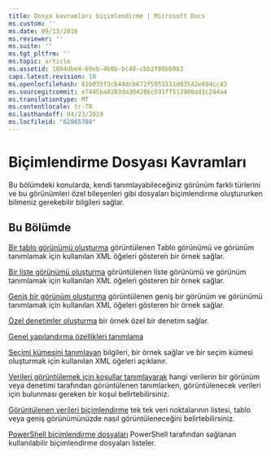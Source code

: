 ```yaml
---
title: Dosya kavramları biçimlendirme | Microsoft Docs
ms.custom: ''
ms.date: 09/13/2016
ms.reviewer: ''
ms.suite: ''
ms.tgt_pltfrm: ''
ms.topic: article
ms.assetid: 1804dbe4-69eb-4b0b-bc40-cbb2f00bb083
caps.latest.revision: 10
ms.openlocfilehash: 81b035f3cb44dcb672f5951511d03542e694cc42
ms.sourcegitcommit: e7445ba8203da304286c591ff513900ad1c244a4
ms.translationtype: MT
ms.contentlocale: tr-TR
ms.lasthandoff: 04/23/2019
ms.locfileid: "62065708"
---
```

# <a name="formatting-file-concepts"></a>Biçimlendirme Dosyası Kavramları

Bu bölümdeki konularda, kendi tanımlayabileceğiniz görünüm farklı türlerini ve bu görünümleri özel bileşenleri gibi dosyaları biçimlendirme oluştururken bilmeniz gerekebilir bilgileri sağlar.

## <a name="in-this-section"></a>Bu Bölümde

[Bir tablo görünümü oluşturma](./creating-a-table-view.md) görüntülenen Tablo görünümü ve görünüm tanımlamak için kullanılan XML öğeleri gösteren bir örnek sağlar.

[Bir liste görünümü oluşturma](./creating-a-list-view.md) görüntülenen liste görünümü ve görünüm tanımlamak için kullanılan XML öğeleri gösteren bir örnek sağlar.

[Geniş bir görünüm oluşturma](./creating-a-wide-view.md) görüntülenen geniş bir görünüm ve görünümü tanımlamak için kullanılan XML öğeleri gösteren bir örnek sağlar.

[Özel denetimler oluşturma](./creating-custom-controls.md) bir örnek özel bir denetim sağlar.

[Genel yapılandırma özellikleri tanımlama](./defining-common-configuration-features.md)

[Seçimi kümesini tanımlayan](./defining-selection-sets.md) bilgileri, bir örnek sağlar ve bir seçim kümesi oluşturmak için kullanılan XML öğeleri açıklanır.

[Verileri görüntülemek için koşullar tanımlayarak](./defining-conditions-for-displaying-data.md) hangi verilerin bir görünüm veya denetimi tarafından görüntülenen tanımlarken, görüntülenecek verileri için bulunması gereken bir koşul belirtebilirsiniz.

[Görüntülenen verileri biçimlendirme](./formatting-displayed-data.md) tek tek veri noktalarının listesi, tablo veya geniş görünümünüzde nasıl görüntüleneceğini belirtebilirsiniz.

[PowerShell biçimlendirme dosyaları](./powershell-formatting-files.md) PowerShell tarafından sağlanan kullanılabilir biçimlendirme dosyaları listeler.
